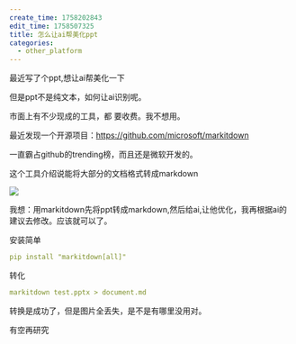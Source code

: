 ```yaml
---
create_time: 1758202843
edit_time: 1758507325
title: 怎么让ai帮美化ppt
categories:
  - other_platform
---
```



最近写了个ppt,想让ai帮美化一下

但是ppt不是纯文本，如何让ai识别呢。

市面上有不少现成的工具，都 要收费。我不想用。

最近发现一个开源项目：https://github.com/microsoft/markitdown

一直霸占github的trending榜，而且还是微软开发的。

这个工具介绍说能将大部分的文档格式转成markdown

<img src="/assets/Jr4xbxwl1oAT7DxLi0dc0Tbin2c.png" src-width="599" class="markdown-img m-auto" src-height="409" align="center"/>

我想：用markitdown先将ppt转成markdown,然后给ai,让他优化，我再根据ai的建议去修改。应该就可以了。

安装简单

```yaml
pip install "markitdown[all]"
```

转化

```yaml
markitdown test.pptx > document.md
```

转换是成功了，但是图片全丢失，是不是有哪里没用对。

有空再研究

